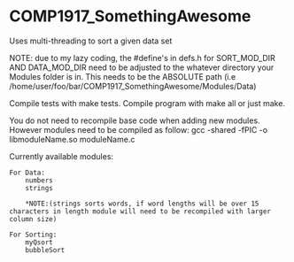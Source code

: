 # COMP1917_SomethingAwesome
Uses multi-threading to sort a given data set

NOTE:   due to my lazy coding, the #define's in defs.h for
        SORT_MOD_DIR AND DATA_MOD_DIR need to be adjusted to the whatever directory
        your Modules folder is in.  This needs to be the ABSOLUTE path (i.e /home/user/foo/bar/COMP1917_SomethingAwesome/Modules/Data)

Compile tests with make tests.
Compile program with make all or just make.

You do not need to recompile base code when adding new modules.
However modules need to be compiled as follow:
gcc -shared -fPIC -o libmoduleName.so moduleName.c

Currently available modules:
    
    For Data:
        numbers
        strings 
        
        *NOTE:(strings sorts words, if word lengths will be over 15 characters in length module will need to be recompiled with larger column size)

    For Sorting:
        myQsort
        bubbleSort

